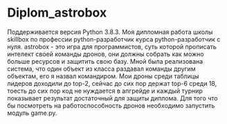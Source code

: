 # Diplom_astrobox
Поддерживается версия Python 3.8.3.
Моя дипломная работа школы skillbox по профессии python-разработчик курса python-разработчик с нуля.
astrobox - это игра для программистов, суть которой прописать интелект своей команды дронов, они должны собрать как можно больше ресурсов и защитить свою базу.
Мной была реализована система, что один объект из класса раздавал команды другим объектам, его я назвал командиром.
Мои дроны среди таблицы лидеров доходили до top-2, сейчас до сих пор держат top-6 среди 18, тоесть до сих пор код не нуждается в апгрейде и каждый турнир показывает результат достаточный для защиты диплома.
Для того что бы посмотреть на работоспособность дронов необходимо запустить модуль game.py.
